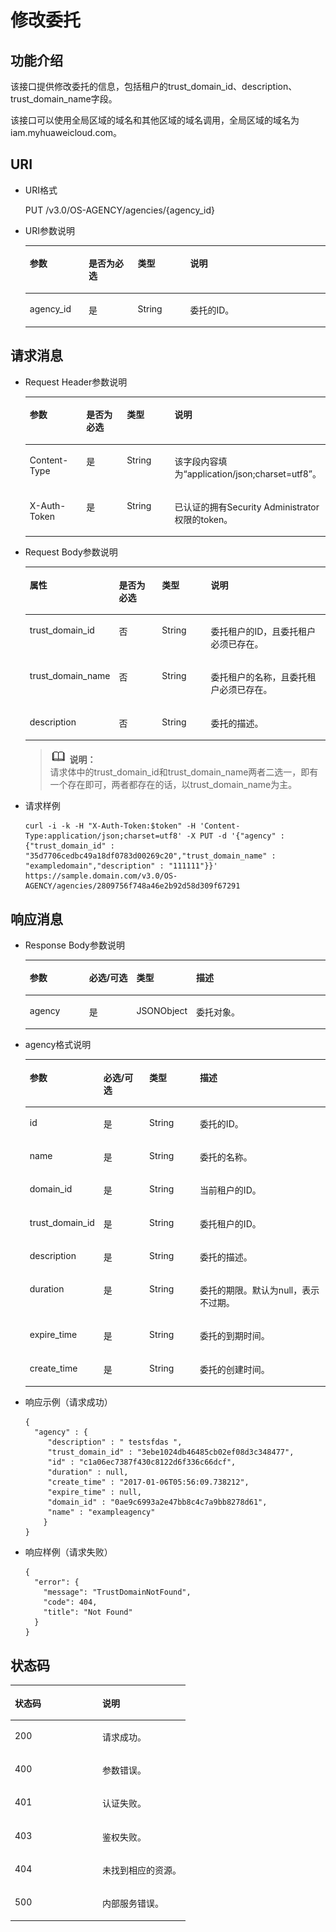 # 修改委托<a name="zh-cn_topic_0079467623"></a>

## 功能介绍<a name="s6430ed804a884cada7d14960ca63f76a"></a>

该接口提供修改委托的信息，包括租户的trust\_domain\_id、description、trust\_domain\_name字段。

该接口可以使用全局区域的域名和其他区域的域名调用，全局区域的域名为iam.myhuaweicloud.com。

## URI<a name="s8cbca8f54c8d43bb9e28199dd9ad2a81"></a>

-   URI格式

    PUT /v3.0/OS-AGENCY/agencies/\{agency\_id\}


-   URI参数说明

    <a name="t0cf6a030292e4bce80d74ffa2d1284a1"></a>
    <table><thead align="left"><tr id="r9fc11702a5c4477ca5e07717c151fcdd"><th class="cellrowborder" valign="top" width="19.63196319631963%" id="mcps1.1.5.1.1"><p id="a21b8e6a3cca44a5ab05b51fb7c304198"><a name="a21b8e6a3cca44a5ab05b51fb7c304198"></a><a name="a21b8e6a3cca44a5ab05b51fb7c304198"></a>参数</p>
    </th>
    <th class="cellrowborder" valign="top" width="16.321632163216325%" id="mcps1.1.5.1.2"><p id="a85cfc25ffe3047bb9a203550fdac0e54"><a name="a85cfc25ffe3047bb9a203550fdac0e54"></a><a name="a85cfc25ffe3047bb9a203550fdac0e54"></a>是否为必选</p>
    </th>
    <th class="cellrowborder" valign="top" width="17.491749174917494%" id="mcps1.1.5.1.3"><p id="a929d26d055ce4750952eb49f41011ee4"><a name="a929d26d055ce4750952eb49f41011ee4"></a><a name="a929d26d055ce4750952eb49f41011ee4"></a>类型</p>
    </th>
    <th class="cellrowborder" valign="top" width="46.55465546554656%" id="mcps1.1.5.1.4"><p id="a93ec0b3283ef46a19362493b7bc82d60"><a name="a93ec0b3283ef46a19362493b7bc82d60"></a><a name="a93ec0b3283ef46a19362493b7bc82d60"></a>说明</p>
    </th>
    </tr>
    </thead>
    <tbody><tr id="r155ce3880571452bae31d4df0a643766"><td class="cellrowborder" valign="top" width="19.63196319631963%" headers="mcps1.1.5.1.1 "><p id="a5af0aceba0684973b54d926a4ccf907d"><a name="a5af0aceba0684973b54d926a4ccf907d"></a><a name="a5af0aceba0684973b54d926a4ccf907d"></a>agency_id</p>
    </td>
    <td class="cellrowborder" valign="top" width="16.321632163216325%" headers="mcps1.1.5.1.2 "><p id="a5cdedfd5c9ca4ee6b67bfc49ce9fb5fe"><a name="a5cdedfd5c9ca4ee6b67bfc49ce9fb5fe"></a><a name="a5cdedfd5c9ca4ee6b67bfc49ce9fb5fe"></a>是</p>
    </td>
    <td class="cellrowborder" valign="top" width="17.491749174917494%" headers="mcps1.1.5.1.3 "><p id="a9eca7bdf93534abb92aa10ab8bc42479"><a name="a9eca7bdf93534abb92aa10ab8bc42479"></a><a name="a9eca7bdf93534abb92aa10ab8bc42479"></a>String</p>
    </td>
    <td class="cellrowborder" valign="top" width="46.55465546554656%" headers="mcps1.1.5.1.4 "><p id="a28fbce48e6aa4101b4499a282f475111"><a name="a28fbce48e6aa4101b4499a282f475111"></a><a name="a28fbce48e6aa4101b4499a282f475111"></a>委托的ID。</p>
    </td>
    </tr>
    </tbody>
    </table>


## 请求消息<a name="s390e257157f448b0ba10e7ca7a3cb112"></a>

-   Request Header参数说明

    <a name="t541ccbfd08404d22a468e5702b497a61"></a>
    <table><thead align="left"><tr id="rfce82552c3c7432e968fd7096d56a9c2"><th class="cellrowborder" valign="top" width="19.918008199180083%" id="mcps1.1.5.1.1"><p id="a203a84a206044c7b9533bd0c7fc45a1b"><a name="a203a84a206044c7b9533bd0c7fc45a1b"></a><a name="a203a84a206044c7b9533bd0c7fc45a1b"></a>参数</p>
    </th>
    <th class="cellrowborder" valign="top" width="16.118388161183884%" id="mcps1.1.5.1.2"><p id="a4059bc26ca7f4ecb8d4937d68ee9f47a"><a name="a4059bc26ca7f4ecb8d4937d68ee9f47a"></a><a name="a4059bc26ca7f4ecb8d4937d68ee9f47a"></a>是否为必选</p>
    </th>
    <th class="cellrowborder" valign="top" width="17.558244175582445%" id="mcps1.1.5.1.3"><p id="acc0a2475332b4009ad8c953fc04fbffe"><a name="acc0a2475332b4009ad8c953fc04fbffe"></a><a name="acc0a2475332b4009ad8c953fc04fbffe"></a>类型</p>
    </th>
    <th class="cellrowborder" valign="top" width="46.405359464053596%" id="mcps1.1.5.1.4"><p id="ac5d288128c384aa49271805b68f61fc1"><a name="ac5d288128c384aa49271805b68f61fc1"></a><a name="ac5d288128c384aa49271805b68f61fc1"></a>说明</p>
    </th>
    </tr>
    </thead>
    <tbody><tr id="r5874c77556314626aff67fb247046530"><td class="cellrowborder" valign="top" width="19.918008199180083%" headers="mcps1.1.5.1.1 "><p id="a453dda9eb4e84e7ea732bfbc54c9f4f1"><a name="a453dda9eb4e84e7ea732bfbc54c9f4f1"></a><a name="a453dda9eb4e84e7ea732bfbc54c9f4f1"></a>Content-Type</p>
    </td>
    <td class="cellrowborder" valign="top" width="16.118388161183884%" headers="mcps1.1.5.1.2 "><p id="a02661a685b294c14a9246cc55a80e9cb"><a name="a02661a685b294c14a9246cc55a80e9cb"></a><a name="a02661a685b294c14a9246cc55a80e9cb"></a>是</p>
    </td>
    <td class="cellrowborder" valign="top" width="17.558244175582445%" headers="mcps1.1.5.1.3 "><p id="aa79d2255473641158de4ab7aa4bc55e3"><a name="aa79d2255473641158de4ab7aa4bc55e3"></a><a name="aa79d2255473641158de4ab7aa4bc55e3"></a>String</p>
    </td>
    <td class="cellrowborder" valign="top" width="46.405359464053596%" headers="mcps1.1.5.1.4 "><p id="a9966add385194e70af06e4725fecc800"><a name="a9966add385194e70af06e4725fecc800"></a><a name="a9966add385194e70af06e4725fecc800"></a>该字段内容填为<span class="parmvalue" id="parmvalue1823317483242"><a name="parmvalue1823317483242"></a><a name="parmvalue1823317483242"></a>“application/json;charset=utf8”</span>。</p>
    </td>
    </tr>
    <tr id="r59de178ae38a4aa09d0be5be3a9f6725"><td class="cellrowborder" valign="top" width="19.918008199180083%" headers="mcps1.1.5.1.1 "><p id="af31b5fa207cb4d19adb7fd9003da7c4a"><a name="af31b5fa207cb4d19adb7fd9003da7c4a"></a><a name="af31b5fa207cb4d19adb7fd9003da7c4a"></a>X-Auth-Token</p>
    </td>
    <td class="cellrowborder" valign="top" width="16.118388161183884%" headers="mcps1.1.5.1.2 "><p id="a0e5007b013ec4ecabf98c0c1aa3ddd3e"><a name="a0e5007b013ec4ecabf98c0c1aa3ddd3e"></a><a name="a0e5007b013ec4ecabf98c0c1aa3ddd3e"></a>是</p>
    </td>
    <td class="cellrowborder" valign="top" width="17.558244175582445%" headers="mcps1.1.5.1.3 "><p id="a82fd391efe4a446eaeeebef5700f86a8"><a name="a82fd391efe4a446eaeeebef5700f86a8"></a><a name="a82fd391efe4a446eaeeebef5700f86a8"></a>String</p>
    </td>
    <td class="cellrowborder" valign="top" width="46.405359464053596%" headers="mcps1.1.5.1.4 "><p id="affa5c3959e014de48dac81c5be0c59ad"><a name="affa5c3959e014de48dac81c5be0c59ad"></a><a name="affa5c3959e014de48dac81c5be0c59ad"></a>已认证的拥有Security Administrator权限的token。</p>
    </td>
    </tr>
    </tbody>
    </table>


-   Request Body参数说明

    <a name="t6555a3e4f13a4359af5b0c60fd87ea22"></a>
    <table><thead align="left"><tr id="rc45c86da14d4406f8564d05f477cd65c"><th class="cellrowborder" valign="top" width="20.077992200779924%" id="mcps1.1.5.1.1"><p id="abaff77a5164943ca9b4bb23dcab53549"><a name="abaff77a5164943ca9b4bb23dcab53549"></a><a name="abaff77a5164943ca9b4bb23dcab53549"></a>属性</p>
    </th>
    <th class="cellrowborder" valign="top" width="16.178382161783823%" id="mcps1.1.5.1.2"><p id="adf94dcaf6939468fac13e11ae027be7c"><a name="adf94dcaf6939468fac13e11ae027be7c"></a><a name="adf94dcaf6939468fac13e11ae027be7c"></a>是否为必选</p>
    </th>
    <th class="cellrowborder" valign="top" width="17.398260173982603%" id="mcps1.1.5.1.3"><p id="aece1cff828e245789017d7e9c61df39a"><a name="aece1cff828e245789017d7e9c61df39a"></a><a name="aece1cff828e245789017d7e9c61df39a"></a>类型</p>
    </th>
    <th class="cellrowborder" valign="top" width="46.34536546345366%" id="mcps1.1.5.1.4"><p id="a7bd0ae323d0c4bf6a7938f09c3a40f1e"><a name="a7bd0ae323d0c4bf6a7938f09c3a40f1e"></a><a name="a7bd0ae323d0c4bf6a7938f09c3a40f1e"></a>说明</p>
    </th>
    </tr>
    </thead>
    <tbody><tr id="rfafa9f4f55004ae4907c3ebea4838fcb"><td class="cellrowborder" valign="top" width="20.077992200779924%" headers="mcps1.1.5.1.1 "><p id="a14c7e4c42d804f1fbd24dccb8267f7ce"><a name="a14c7e4c42d804f1fbd24dccb8267f7ce"></a><a name="a14c7e4c42d804f1fbd24dccb8267f7ce"></a>trust_domain_id</p>
    </td>
    <td class="cellrowborder" valign="top" width="16.178382161783823%" headers="mcps1.1.5.1.2 "><p id="a83ab2053f431431f8d08bc977dc6ea25"><a name="a83ab2053f431431f8d08bc977dc6ea25"></a><a name="a83ab2053f431431f8d08bc977dc6ea25"></a>否</p>
    </td>
    <td class="cellrowborder" valign="top" width="17.398260173982603%" headers="mcps1.1.5.1.3 "><p id="a23c0b7974d344da1b45284bde49100f2"><a name="a23c0b7974d344da1b45284bde49100f2"></a><a name="a23c0b7974d344da1b45284bde49100f2"></a>String</p>
    </td>
    <td class="cellrowborder" valign="top" width="46.34536546345366%" headers="mcps1.1.5.1.4 "><p id="ab3c36df6860a47ceabcf88cb9f826166"><a name="ab3c36df6860a47ceabcf88cb9f826166"></a><a name="ab3c36df6860a47ceabcf88cb9f826166"></a>委托租户的ID，且委托租户必须已存在。</p>
    </td>
    </tr>
    <tr id="rd3dd459128d94d1abc4ac3a60bd03606"><td class="cellrowborder" valign="top" width="20.077992200779924%" headers="mcps1.1.5.1.1 "><p id="a5d2d22181d8f44b7b8ecab1a5cb16d8c"><a name="a5d2d22181d8f44b7b8ecab1a5cb16d8c"></a><a name="a5d2d22181d8f44b7b8ecab1a5cb16d8c"></a>trust_domain_name</p>
    </td>
    <td class="cellrowborder" valign="top" width="16.178382161783823%" headers="mcps1.1.5.1.2 "><p id="a138b356fcc8f4b98af159e580d7bb664"><a name="a138b356fcc8f4b98af159e580d7bb664"></a><a name="a138b356fcc8f4b98af159e580d7bb664"></a>否</p>
    </td>
    <td class="cellrowborder" valign="top" width="17.398260173982603%" headers="mcps1.1.5.1.3 "><p id="a925e4ff5371f4ee08abeb0eb25d57995"><a name="a925e4ff5371f4ee08abeb0eb25d57995"></a><a name="a925e4ff5371f4ee08abeb0eb25d57995"></a>String</p>
    </td>
    <td class="cellrowborder" valign="top" width="46.34536546345366%" headers="mcps1.1.5.1.4 "><p id="a0fa80c97a65e4334b0fa8ce6a6370e83"><a name="a0fa80c97a65e4334b0fa8ce6a6370e83"></a><a name="a0fa80c97a65e4334b0fa8ce6a6370e83"></a>委托租户的名称，且委托租户必须已存在。</p>
    </td>
    </tr>
    <tr id="r0331694c73854bc88e715b555b1621a5"><td class="cellrowborder" valign="top" width="20.077992200779924%" headers="mcps1.1.5.1.1 "><p id="a2b955814c61a4c49aeff45203e25a012"><a name="a2b955814c61a4c49aeff45203e25a012"></a><a name="a2b955814c61a4c49aeff45203e25a012"></a>description</p>
    </td>
    <td class="cellrowborder" valign="top" width="16.178382161783823%" headers="mcps1.1.5.1.2 "><p id="a34c0f293c02947c39207e7c493a6fb64"><a name="a34c0f293c02947c39207e7c493a6fb64"></a><a name="a34c0f293c02947c39207e7c493a6fb64"></a>否</p>
    </td>
    <td class="cellrowborder" valign="top" width="17.398260173982603%" headers="mcps1.1.5.1.3 "><p id="zh-cn_topic_0059029101_p733742414394"><a name="zh-cn_topic_0059029101_p733742414394"></a><a name="zh-cn_topic_0059029101_p733742414394"></a>String</p>
    </td>
    <td class="cellrowborder" valign="top" width="46.34536546345366%" headers="mcps1.1.5.1.4 "><p id="a9fada333a5b3467daff7cccc3eb34937"><a name="a9fada333a5b3467daff7cccc3eb34937"></a><a name="a9fada333a5b3467daff7cccc3eb34937"></a>委托的描述。</p>
    </td>
    </tr>
    </tbody>
    </table>

    >![](public_sys-resources/icon-note.gif) **说明：**   
    >请求体中的trust\_domain\_id和trust\_domain\_name两者二选一，即有一个存在即可，两者都存在的话，以trust\_domain\_name为主。  


-   请求样例

    ```
    curl -i -k -H "X-Auth-Token:$token" -H 'Content-Type:application/json;charset=utf8' -X PUT -d '{"agency" : {"trust_domain_id" : "35d7706cedbc49a18df0783d00269c20","trust_domain_name" : "exampledomain","description" : "111111"}}' https://sample.domain.com/v3.0/OS-AGENCY/agencies/2809756f748a46e2b92d58d309f67291
    ```


## 响应消息<a name="sfaeba34495564ac2bcabb59e5cf78fdb"></a>

-   Response Body参数说明

    <a name="t25fa11869fcc4bbe930214e8b3a352a8"></a>
    <table><thead align="left"><tr id="r607717c6cad24f3085d946d96e8706f6"><th class="cellrowborder" valign="top" width="20.09%" id="mcps1.1.5.1.1"><p id="a60b8a28cb4a14f4d957e11fbb5ed3491"><a name="a60b8a28cb4a14f4d957e11fbb5ed3491"></a><a name="a60b8a28cb4a14f4d957e11fbb5ed3491"></a>参数</p>
    </th>
    <th class="cellrowborder" valign="top" width="16.14%" id="mcps1.1.5.1.2"><p id="a18979c4eb8f144c889953807a71fe2c0"><a name="a18979c4eb8f144c889953807a71fe2c0"></a><a name="a18979c4eb8f144c889953807a71fe2c0"></a>必选/可选</p>
    </th>
    <th class="cellrowborder" valign="top" width="17.599999999999998%" id="mcps1.1.5.1.3"><p id="aac65acd7fc7b4c96933b30be7d73b987"><a name="aac65acd7fc7b4c96933b30be7d73b987"></a><a name="aac65acd7fc7b4c96933b30be7d73b987"></a>类型</p>
    </th>
    <th class="cellrowborder" valign="top" width="46.17%" id="mcps1.1.5.1.4"><p id="ae0490d31122747f29843f4295fab3147"><a name="ae0490d31122747f29843f4295fab3147"></a><a name="ae0490d31122747f29843f4295fab3147"></a>描述</p>
    </th>
    </tr>
    </thead>
    <tbody><tr id="rae278792d71a4337b1b3ebb9d3cee2d8"><td class="cellrowborder" valign="top" width="20.09%" headers="mcps1.1.5.1.1 "><p id="ac8b2e0e1384f4dfc8cdea40e1b2992d5"><a name="ac8b2e0e1384f4dfc8cdea40e1b2992d5"></a><a name="ac8b2e0e1384f4dfc8cdea40e1b2992d5"></a>agency</p>
    </td>
    <td class="cellrowborder" valign="top" width="16.14%" headers="mcps1.1.5.1.2 "><p id="a3f02f98df8b4493c810f2017e8d18dd0"><a name="a3f02f98df8b4493c810f2017e8d18dd0"></a><a name="a3f02f98df8b4493c810f2017e8d18dd0"></a>是</p>
    </td>
    <td class="cellrowborder" valign="top" width="17.599999999999998%" headers="mcps1.1.5.1.3 "><p id="p5305126112619"><a name="p5305126112619"></a><a name="p5305126112619"></a>JSONObject</p>
    </td>
    <td class="cellrowborder" valign="top" width="46.17%" headers="mcps1.1.5.1.4 "><p id="p16307202622611"><a name="p16307202622611"></a><a name="p16307202622611"></a>委托对象。</p>
    </td>
    </tr>
    </tbody>
    </table>

-   agency格式说明

    <a name="t637ac6a0d4e945948bcb62510ba9981d"></a>
    <table><thead align="left"><tr id="red91f16bc86b42bf89be2fffd15fa889"><th class="cellrowborder" valign="top" width="20.349999999999998%" id="mcps1.1.5.1.1"><p id="a62d02d14db074ff9aed29c9a94274e1a"><a name="a62d02d14db074ff9aed29c9a94274e1a"></a><a name="a62d02d14db074ff9aed29c9a94274e1a"></a>参数</p>
    </th>
    <th class="cellrowborder" valign="top" width="16.009999999999998%" id="mcps1.1.5.1.2"><p id="a12cc7493817349e19be4593190c9f2bd"><a name="a12cc7493817349e19be4593190c9f2bd"></a><a name="a12cc7493817349e19be4593190c9f2bd"></a>必选/可选</p>
    </th>
    <th class="cellrowborder" valign="top" width="17.34%" id="mcps1.1.5.1.3"><p id="a453b597a9b0a44aabffc0313debe65d0"><a name="a453b597a9b0a44aabffc0313debe65d0"></a><a name="a453b597a9b0a44aabffc0313debe65d0"></a>类型</p>
    </th>
    <th class="cellrowborder" valign="top" width="46.300000000000004%" id="mcps1.1.5.1.4"><p id="a7a5157959ddb46a8a1c01e6cb9050aa5"><a name="a7a5157959ddb46a8a1c01e6cb9050aa5"></a><a name="a7a5157959ddb46a8a1c01e6cb9050aa5"></a>描述</p>
    </th>
    </tr>
    </thead>
    <tbody><tr id="rfcf6c5fc35cd4850bbfe80a60139f612"><td class="cellrowborder" valign="top" width="20.349999999999998%" headers="mcps1.1.5.1.1 "><p id="a8cda852004144002a83899d4843b5bcf"><a name="a8cda852004144002a83899d4843b5bcf"></a><a name="a8cda852004144002a83899d4843b5bcf"></a>id</p>
    </td>
    <td class="cellrowborder" valign="top" width="16.009999999999998%" headers="mcps1.1.5.1.2 "><p id="a8db92448d0484d269d3152dc68f2cbfb"><a name="a8db92448d0484d269d3152dc68f2cbfb"></a><a name="a8db92448d0484d269d3152dc68f2cbfb"></a>是</p>
    </td>
    <td class="cellrowborder" valign="top" width="17.34%" headers="mcps1.1.5.1.3 "><p id="a96d359bc3d664a2586371bdea61ba257"><a name="a96d359bc3d664a2586371bdea61ba257"></a><a name="a96d359bc3d664a2586371bdea61ba257"></a>String</p>
    </td>
    <td class="cellrowborder" valign="top" width="46.300000000000004%" headers="mcps1.1.5.1.4 "><p id="a7ce5115870534e1897f345bafe1d2262"><a name="a7ce5115870534e1897f345bafe1d2262"></a><a name="a7ce5115870534e1897f345bafe1d2262"></a>委托的ID。</p>
    </td>
    </tr>
    <tr id="r15fe3d2283de41c282bc95c370547911"><td class="cellrowborder" valign="top" width="20.349999999999998%" headers="mcps1.1.5.1.1 "><p id="ac794f1663dbf4ad488f1c944a8080b98"><a name="ac794f1663dbf4ad488f1c944a8080b98"></a><a name="ac794f1663dbf4ad488f1c944a8080b98"></a>name</p>
    </td>
    <td class="cellrowborder" valign="top" width="16.009999999999998%" headers="mcps1.1.5.1.2 "><p id="a45b9b9c053fa4cf7aad9ed651a19194a"><a name="a45b9b9c053fa4cf7aad9ed651a19194a"></a><a name="a45b9b9c053fa4cf7aad9ed651a19194a"></a>是</p>
    </td>
    <td class="cellrowborder" valign="top" width="17.34%" headers="mcps1.1.5.1.3 "><p id="a685ae4ba908843df99094e9ba02c73a4"><a name="a685ae4ba908843df99094e9ba02c73a4"></a><a name="a685ae4ba908843df99094e9ba02c73a4"></a>String</p>
    </td>
    <td class="cellrowborder" valign="top" width="46.300000000000004%" headers="mcps1.1.5.1.4 "><p id="a41afa278213d45009932e570b4260e2f"><a name="a41afa278213d45009932e570b4260e2f"></a><a name="a41afa278213d45009932e570b4260e2f"></a>委托的名称。</p>
    </td>
    </tr>
    <tr id="r398c1054004a49f1a95a2f045ac90922"><td class="cellrowborder" valign="top" width="20.349999999999998%" headers="mcps1.1.5.1.1 "><p id="zh-cn_topic_0059029101_p27845782253"><a name="zh-cn_topic_0059029101_p27845782253"></a><a name="zh-cn_topic_0059029101_p27845782253"></a>domain_id</p>
    </td>
    <td class="cellrowborder" valign="top" width="16.009999999999998%" headers="mcps1.1.5.1.2 "><p id="ac4a2f900a21f4fa5a392bb31b483c61b"><a name="ac4a2f900a21f4fa5a392bb31b483c61b"></a><a name="ac4a2f900a21f4fa5a392bb31b483c61b"></a>是</p>
    </td>
    <td class="cellrowborder" valign="top" width="17.34%" headers="mcps1.1.5.1.3 "><p id="aaf88305e8cbe4ffb8d9807392ebbd331"><a name="aaf88305e8cbe4ffb8d9807392ebbd331"></a><a name="aaf88305e8cbe4ffb8d9807392ebbd331"></a>String</p>
    </td>
    <td class="cellrowborder" valign="top" width="46.300000000000004%" headers="mcps1.1.5.1.4 "><p id="a9fd0479ee3e34e53bd18e8d50a87417e"><a name="a9fd0479ee3e34e53bd18e8d50a87417e"></a><a name="a9fd0479ee3e34e53bd18e8d50a87417e"></a>当前租户的ID。</p>
    </td>
    </tr>
    <tr id="rbbd580e590c9453c89d8b75ffae226e3"><td class="cellrowborder" valign="top" width="20.349999999999998%" headers="mcps1.1.5.1.1 "><p id="ac552a537c74b43cdb5c23191b01a9866"><a name="ac552a537c74b43cdb5c23191b01a9866"></a><a name="ac552a537c74b43cdb5c23191b01a9866"></a>trust_domain_id</p>
    </td>
    <td class="cellrowborder" valign="top" width="16.009999999999998%" headers="mcps1.1.5.1.2 "><p id="afe8c9c1ec11d45c3a30a5e4def896fe4"><a name="afe8c9c1ec11d45c3a30a5e4def896fe4"></a><a name="afe8c9c1ec11d45c3a30a5e4def896fe4"></a>是</p>
    </td>
    <td class="cellrowborder" valign="top" width="17.34%" headers="mcps1.1.5.1.3 "><p id="ab72c799e86504b08bfab42a357d9f7b8"><a name="ab72c799e86504b08bfab42a357d9f7b8"></a><a name="ab72c799e86504b08bfab42a357d9f7b8"></a>String</p>
    </td>
    <td class="cellrowborder" valign="top" width="46.300000000000004%" headers="mcps1.1.5.1.4 "><p id="a4dbd0d5deb4a414e9a23d4eda42e880a"><a name="a4dbd0d5deb4a414e9a23d4eda42e880a"></a><a name="a4dbd0d5deb4a414e9a23d4eda42e880a"></a>委托租户的ID。</p>
    </td>
    </tr>
    <tr id="r482f76c89cf74c8087cb46a6e56d10eb"><td class="cellrowborder" valign="top" width="20.349999999999998%" headers="mcps1.1.5.1.1 "><p id="af73b53db849d4998b890aa50a8061207"><a name="af73b53db849d4998b890aa50a8061207"></a><a name="af73b53db849d4998b890aa50a8061207"></a>description</p>
    </td>
    <td class="cellrowborder" valign="top" width="16.009999999999998%" headers="mcps1.1.5.1.2 "><p id="ae7a920b0de30459bb3cd3da0cf7fd4c0"><a name="ae7a920b0de30459bb3cd3da0cf7fd4c0"></a><a name="ae7a920b0de30459bb3cd3da0cf7fd4c0"></a>是</p>
    </td>
    <td class="cellrowborder" valign="top" width="17.34%" headers="mcps1.1.5.1.3 "><p id="aa15377f5583241e6bc2df37932293f0c"><a name="aa15377f5583241e6bc2df37932293f0c"></a><a name="aa15377f5583241e6bc2df37932293f0c"></a>String</p>
    </td>
    <td class="cellrowborder" valign="top" width="46.300000000000004%" headers="mcps1.1.5.1.4 "><p id="a9cb17a7f470d4401ac242874ca368e37"><a name="a9cb17a7f470d4401ac242874ca368e37"></a><a name="a9cb17a7f470d4401ac242874ca368e37"></a>委托的描述。</p>
    </td>
    </tr>
    <tr id="rd1bbec7a41cd4495880eebe713bd3b75"><td class="cellrowborder" valign="top" width="20.349999999999998%" headers="mcps1.1.5.1.1 "><p id="a0136c2e9eb504433ab68acb2c2d5c61b"><a name="a0136c2e9eb504433ab68acb2c2d5c61b"></a><a name="a0136c2e9eb504433ab68acb2c2d5c61b"></a>duration</p>
    </td>
    <td class="cellrowborder" valign="top" width="16.009999999999998%" headers="mcps1.1.5.1.2 "><p id="a65706c51e620413cbb29f87177165f7c"><a name="a65706c51e620413cbb29f87177165f7c"></a><a name="a65706c51e620413cbb29f87177165f7c"></a>是</p>
    </td>
    <td class="cellrowborder" valign="top" width="17.34%" headers="mcps1.1.5.1.3 "><p id="a07c033a05e244888aa5fc9a18ff1ccc8"><a name="a07c033a05e244888aa5fc9a18ff1ccc8"></a><a name="a07c033a05e244888aa5fc9a18ff1ccc8"></a>String</p>
    </td>
    <td class="cellrowborder" valign="top" width="46.300000000000004%" headers="mcps1.1.5.1.4 "><p id="p7874142115314"><a name="p7874142115314"></a><a name="p7874142115314"></a>委托的期限。默认为null，表示不过期。</p>
    </td>
    </tr>
    <tr id="r41752feeccc3400286ef748488051a3a"><td class="cellrowborder" valign="top" width="20.349999999999998%" headers="mcps1.1.5.1.1 "><p id="aeafe1316400c47ac978148a484b92235"><a name="aeafe1316400c47ac978148a484b92235"></a><a name="aeafe1316400c47ac978148a484b92235"></a>expire_time</p>
    </td>
    <td class="cellrowborder" valign="top" width="16.009999999999998%" headers="mcps1.1.5.1.2 "><p id="a3e891583a43740e78abb0d6d55950a2b"><a name="a3e891583a43740e78abb0d6d55950a2b"></a><a name="a3e891583a43740e78abb0d6d55950a2b"></a>是</p>
    </td>
    <td class="cellrowborder" valign="top" width="17.34%" headers="mcps1.1.5.1.3 "><p id="a7b1f52ac4ecf446d824beb27b49f3496"><a name="a7b1f52ac4ecf446d824beb27b49f3496"></a><a name="a7b1f52ac4ecf446d824beb27b49f3496"></a>String</p>
    </td>
    <td class="cellrowborder" valign="top" width="46.300000000000004%" headers="mcps1.1.5.1.4 "><p id="a063b48a49a6b4c2ea7745d7111c295da"><a name="a063b48a49a6b4c2ea7745d7111c295da"></a><a name="a063b48a49a6b4c2ea7745d7111c295da"></a>委托的到期时间。</p>
    </td>
    </tr>
    <tr id="r29e77f7d2d4144dfbe9295612f31d5a6"><td class="cellrowborder" valign="top" width="20.349999999999998%" headers="mcps1.1.5.1.1 "><p id="a722d4fb76b4b481c88bdaf03105b150c"><a name="a722d4fb76b4b481c88bdaf03105b150c"></a><a name="a722d4fb76b4b481c88bdaf03105b150c"></a>create_time</p>
    </td>
    <td class="cellrowborder" valign="top" width="16.009999999999998%" headers="mcps1.1.5.1.2 "><p id="a9930c3c95228444797396edfd5088d43"><a name="a9930c3c95228444797396edfd5088d43"></a><a name="a9930c3c95228444797396edfd5088d43"></a>是</p>
    </td>
    <td class="cellrowborder" valign="top" width="17.34%" headers="mcps1.1.5.1.3 "><p id="a0eb080b0a1754fd293a909e7d919cbe7"><a name="a0eb080b0a1754fd293a909e7d919cbe7"></a><a name="a0eb080b0a1754fd293a909e7d919cbe7"></a>String</p>
    </td>
    <td class="cellrowborder" valign="top" width="46.300000000000004%" headers="mcps1.1.5.1.4 "><p id="a96a5ed6cba534a4d81e4012556b29584"><a name="a96a5ed6cba534a4d81e4012556b29584"></a><a name="a96a5ed6cba534a4d81e4012556b29584"></a>委托的创建时间。</p>
    </td>
    </tr>
    </tbody>
    </table>


-   响应示例（请求成功）

    ```
    {
      "agency" : {
         "description" : " testsfdas ",
         "trust_domain_id" : "3ebe1024db46485cb02ef08d3c348477",
         "id" : "c1a06ec7387f430c8122d6f336c66dcf",
         "duration" : null,
         "create_time" : "2017-01-06T05:56:09.738212",
         "expire_time" : null,
         "domain_id" : "0ae9c6993a2e47bb8c4c7a9bb8278d61",
         "name" : "exampleagency"
        }
    }
    ```


-   响应样例（请求失败）

    ```
    {
      "error": {
        "message": "TrustDomainNotFound",
        "code": 404,
        "title": "Not Found"
      }
    }
    ```


## 状态码<a name="sdfb5790305824c7f97b16547716792f2"></a>

<a name="t63bb29a8c441438e932276ef96407839"></a>
<table><thead align="left"><tr id="r6f4108d5c9ab4e2997febf132cb5e490"><th class="cellrowborder" valign="top" width="50%" id="mcps1.1.3.1.1"><p id="ae886f9e8fd8749059eab56cfeb402b0c"><a name="ae886f9e8fd8749059eab56cfeb402b0c"></a><a name="ae886f9e8fd8749059eab56cfeb402b0c"></a>状态码</p>
</th>
<th class="cellrowborder" valign="top" width="50%" id="mcps1.1.3.1.2"><p id="a5f5f42dcf6bf4293a55391c41db48bc4"><a name="a5f5f42dcf6bf4293a55391c41db48bc4"></a><a name="a5f5f42dcf6bf4293a55391c41db48bc4"></a>说明</p>
</th>
</tr>
</thead>
<tbody><tr id="raaded7ba0f464640a5cd98664103955a"><td class="cellrowborder" valign="top" width="50%" headers="mcps1.1.3.1.1 "><p id="a893b4e2465b34681a5b446db1451412b"><a name="a893b4e2465b34681a5b446db1451412b"></a><a name="a893b4e2465b34681a5b446db1451412b"></a>200</p>
</td>
<td class="cellrowborder" valign="top" width="50%" headers="mcps1.1.3.1.2 "><p id="a28a6dd89bc5d42a880dd3ee9a2a7724d"><a name="a28a6dd89bc5d42a880dd3ee9a2a7724d"></a><a name="a28a6dd89bc5d42a880dd3ee9a2a7724d"></a>请求成功。</p>
</td>
</tr>
<tr id="r97eb9d3bf958496fb9683db86d125989"><td class="cellrowborder" valign="top" width="50%" headers="mcps1.1.3.1.1 "><p id="ab11f8a3fcc8e4360b868e4ded87e1197"><a name="ab11f8a3fcc8e4360b868e4ded87e1197"></a><a name="ab11f8a3fcc8e4360b868e4ded87e1197"></a>400</p>
</td>
<td class="cellrowborder" valign="top" width="50%" headers="mcps1.1.3.1.2 "><p id="aeca2f2fa5a3c4457b8fb664a6d07645e"><a name="aeca2f2fa5a3c4457b8fb664a6d07645e"></a><a name="aeca2f2fa5a3c4457b8fb664a6d07645e"></a>参数错误。</p>
</td>
</tr>
<tr id="rb44296ef293d4f2abc2ad98494e19946"><td class="cellrowborder" valign="top" width="50%" headers="mcps1.1.3.1.1 "><p id="ab33518f3e43d457a985561c8fda2a2d9"><a name="ab33518f3e43d457a985561c8fda2a2d9"></a><a name="ab33518f3e43d457a985561c8fda2a2d9"></a>401</p>
</td>
<td class="cellrowborder" valign="top" width="50%" headers="mcps1.1.3.1.2 "><p id="a650c2715e2224a44aa71f95f52f3bfb9"><a name="a650c2715e2224a44aa71f95f52f3bfb9"></a><a name="a650c2715e2224a44aa71f95f52f3bfb9"></a>认证失败。</p>
</td>
</tr>
<tr id="r9d87d9b77bdc422ca9a4bc96a14f5fec"><td class="cellrowborder" valign="top" width="50%" headers="mcps1.1.3.1.1 "><p id="a22c622574b4b47f79cdeeb4ff0c4bc3a"><a name="a22c622574b4b47f79cdeeb4ff0c4bc3a"></a><a name="a22c622574b4b47f79cdeeb4ff0c4bc3a"></a>403</p>
</td>
<td class="cellrowborder" valign="top" width="50%" headers="mcps1.1.3.1.2 "><p id="a529fa0478da9452db7fb4401749f1580"><a name="a529fa0478da9452db7fb4401749f1580"></a><a name="a529fa0478da9452db7fb4401749f1580"></a>鉴权失败。</p>
</td>
</tr>
<tr id="row1248231194611"><td class="cellrowborder" valign="top" width="50%" headers="mcps1.1.3.1.1 "><p id="p1648193117462"><a name="p1648193117462"></a><a name="p1648193117462"></a>404</p>
</td>
<td class="cellrowborder" valign="top" width="50%" headers="mcps1.1.3.1.2 "><p id="p1748113194616"><a name="p1748113194616"></a><a name="p1748113194616"></a>未找到相应的资源。</p>
</td>
</tr>
<tr id="r54d808c8ee8a48bd921c839b88d5c28b"><td class="cellrowborder" valign="top" width="50%" headers="mcps1.1.3.1.1 "><p id="aa858e87d17bf4ef3b95698ba4b57e7c5"><a name="aa858e87d17bf4ef3b95698ba4b57e7c5"></a><a name="aa858e87d17bf4ef3b95698ba4b57e7c5"></a>500</p>
</td>
<td class="cellrowborder" valign="top" width="50%" headers="mcps1.1.3.1.2 "><p id="a1ddbe1581e9d4e8e9e7d3539a32ac5d5"><a name="a1ddbe1581e9d4e8e9e7d3539a32ac5d5"></a><a name="a1ddbe1581e9d4e8e9e7d3539a32ac5d5"></a>内部服务错误。</p>
</td>
</tr>
</tbody>
</table>

